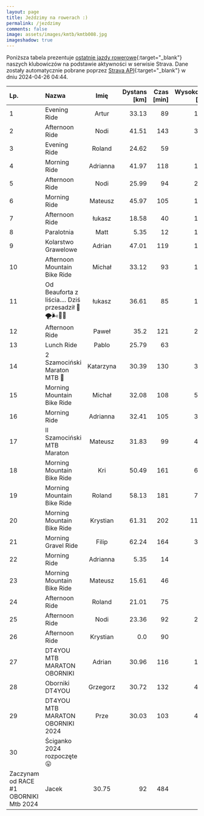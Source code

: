 ```yaml
---
layout: page
title: Jeździmy na rowerach :)
permalink: /jezdzimy
comments: false
image: assets/images/kmtb/kmtb008.jpg
imageshadow: true
---
```


Poniższa tabela prezentuje [ostatnie jazdy rowerowe](https://www.strava.com/clubs/336381){:target="_blank"} naszych klubowiczów na podstawie aktywności w serwisie Strava. Dane zostały automatycznie pobrane poprzez [Strava API](https://developers.strava.com/docs/reference/#api-Clubs-getClubActivitiesById){:target="_blank"} w dniu 2024-04-26 04:44.

Lp. | Nazwa | Imię | Dystans [km] | Czas [min] | Wysokość [m]
:--- | :--- | :---: | ---: | ---: | ---:
1|Evening Ride|Artur|33.13|89|114
2|Afternoon Ride|Nodi|41.51|143|349
3|Evening Ride|Roland|24.62|59|
4|Morning Ride|Adrianna|41.97|118|142
5|Afternoon Ride|Nodi|25.99|94|246
6|Morning Ride|Mateusz|45.97|105|112
7|Afternoon Ride|łukasz|18.58|40|115
8|Paralotnia|Matt|5.35|12|146
9|Kolarstwo Grawelowe|Adrian|47.01|119|118
10|Afternoon Mountain Bike Ride|Michał|33.12|93|172
11|Od Beauforta z liścia.... Dziś przesadził 😤🌪️🌬️💨😎|łukasz|36.61|85|112
12|Afternoon Ride|Paweł|35.2|121|241
13|Lunch Ride|Pablo|25.79|63|34
14|2 Szamociński Maraton MTB 🚴|Katarzyna|30.39|130|309
15|Morning Mountain Bike Ride|Michał|32.08|108|537
16|Morning Ride|Adrianna|32.41|105|391
17|II Szamociński MTB Maraton|Mateusz|31.83|99|412
18|Morning Mountain Bike Ride|Kri|50.49|161|614
19|Morning Mountain Bike Ride|Roland|58.13|181|717
20|Morning Mountain Bike Ride|Krystian|61.31|202|1155
21|Morning Gravel Ride|Filip|62.24|164|310
22|Morning Ride|Adrianna|5.35|14|23
23|Morning Mountain Bike Ride|Mateusz|15.61|46|96
24|Afternoon Ride|Roland|21.01|75|
25|Afternoon Ride|Nodi|23.36|92|228
26|Afternoon Ride|Krystian|0.0|90|
27|DT4YOU MTB MARATON OBORNIKI|Adrian|30.96|116|158
28|Oborniki DT4YOU|Grzegorz|30.72|132|481
29|DT4YOU MTB MARATON OBORNIKI 2024|Prze|30.03|103|456
30|Ściganko 2024 rozpoczęte😛
Zaczynam od RACE #1 OBORNIKI Mtb 2024|Jacek|30.75|92|484
